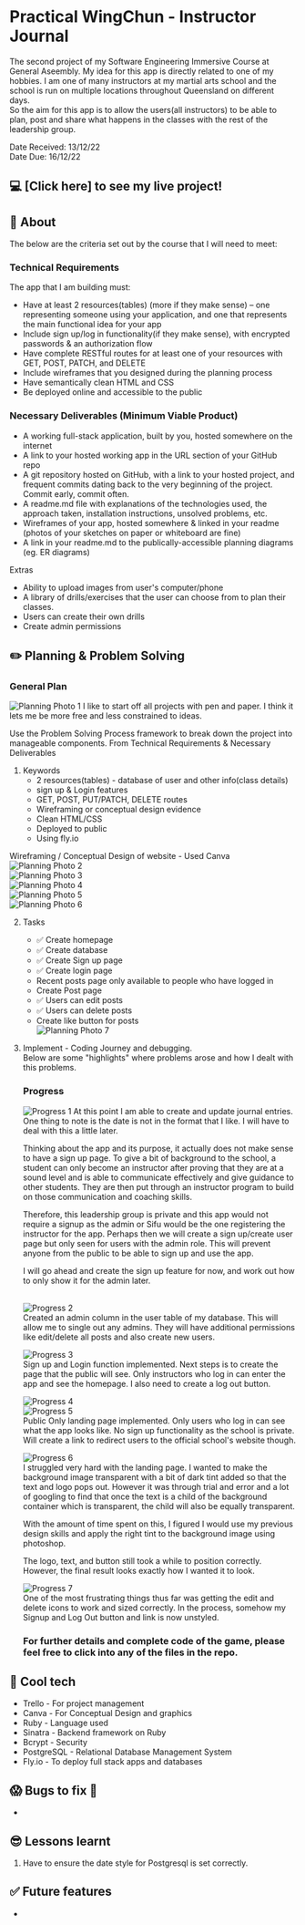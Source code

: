 # Practical WingChun - Instructor Journal
The second project of my Software Engineering Immersive Course at General Aseembly. My idea for this app is directly related to one of my hobbies. I am one of many instructors at my martial arts school and the school is run on multiple locations throughout Queensland on different days.<br/> 
So the aim for this app is to allow the users(all instructors) to be able to plan, post and share what happens in the classes with the rest of the leadership group. <br/> 

Date Received: 13/12/22<br/>
Date Due: 16/12/22

## :computer: [Click here] to see my live project!

## :page_facing_up: About
The below are the criteria set out by the course that I will need to meet:
### Technical Requirements
The app that I am building must:
- Have at least 2 resources(tables) (more if they make sense) – one representing someone using your application, and one that represents the main functional idea for your app
- Include sign up/log in functionality(if they make sense), with encrypted passwords & an authorization flow
- Have complete RESTful routes for at least one of your resources with GET, POST, PATCH, and DELETE
- Include wireframes that you designed during the planning process
- Have semantically clean HTML and CSS
- Be deployed online and accessible to the public


### Necessary Deliverables (Minimum Viable Product)
- A working full-stack application, built by you, hosted somewhere on the internet
- A link to your hosted working app in the URL section of your GitHub repo
- A git repository hosted on GitHub, with a link to your hosted project, and frequent commits dating back to the very beginning of the project. Commit early, commit often.
- A readme.md file with explanations of the technologies used, the approach taken, installation instructions, unsolved problems, etc.
- Wireframes of your app, hosted somewhere & linked in your readme (photos of your sketches on paper or whiteboard are fine)
- A link in your readme.md to the publically-accessible planning diagrams (eg. ER diagrams)


Extras
- Ability to upload images from user's computer/phone
- A library of drills/exercises that the user can choose from to plan their classes.
- Users can create their own drills
- Create admin permissions
 
## :pencil2: Planning & Problem Solving
### General Plan
![Planning Photo 1](./images/Planning_01.jpg)
I like to start off all projects with pen and paper. I think it lets me be more free and less constrained to ideas. 

Use the Problem Solving Process framework to break down the project into manageable components. From Technical Requirements & Necessary Deliverables
1.  Keywords 
    - 2 resources(tables) - database of user and other info(class details)
    - sign up & Login features
    - GET, POST, PUT/PATCH, DELETE routes
    - Wireframing or conceptual design evidence
    - Clean HTML/CSS
    - Deployed to public 
    - Using fly.io 

Wireframing / Conceptual Design of website - Used Canva<br/> 
![Planning Photo 2](./images/Planning_02.png)<br/> 
![Planning Photo 3](./images/Planning_03.png)<br/> 
![Planning Photo 4](./images/Planning_04.png)<br/> 
![Planning Photo 5](./images/Planning_05.png)<br/> 
![Planning Photo 6](./images/Planning_06.png)<br/> 

2.  Tasks <br/>
    - :white_check_mark: Create homepage
    - :white_check_mark: Create database
    - :white_check_mark: Create Sign up page
    - :white_check_mark: Create login page
    - Recent posts page only available to people who have logged in
    - Create Post page
    - :white_check_mark: Users can edit posts
    - :white_check_mark: Users can delete posts
    - Create like button for posts<br/>
    ![Planning Photo 7](./images/Planning_07.png)

3.  Implement - Coding Journey and debugging.<br/> 
    Below are some "highlights" where problems arose and how I dealt with this problems. <br/> 

    ### Progress
    ![Progress 1](./images/Progress_01.png)
    At this point I am able to create and update journal entries. One thing to note is the date is not in the format that I like. I will have to deal with this a little later. 


    Thinking about the app and its purpose, it actually does not make sense to have a sign up page. To give a bit of background to the school, a student can only become an instructor after proving that they are at a sound level and is able to communicate effectively and give guidance to other students. They are then put through an instructor program to build on those communication and coaching skills.

    Therefore, this leadership group is private and this app would not require a signup as the admin or Sifu would be the one registering the instructor for the app. Perhaps then we will create a sign up/create user page but only seen for users with the admin role. This will prevent anyone from the public to be able to sign up and use the app. 

    I will go ahead and create the sign up feature for now, and work out how to only show it for the admin later. <br/> 
    <br/> 

    ![Progress 2](./images/Progress_02.png)<br/> 
    Created an admin column in the user table of my database. This will allow me to single out any admins. They will have additional permissions like edit/delete all posts and also create new users. 
    <br/> 

    ![Progress 3](./images/Progress_03.png)<br/> 
    Sign up and Login function implemented. Next steps is to create the page that the public will see. Only instructors who log in can enter the app and see the homepage. 
    I also need to create a log out button. 
    <br/> 

    ![Progress 4](./images/Progress_04.png)<br/> 
    ![Progress 5](./images/Progress_05.png)<br/> 
    Public Only landing page implemented. Only users who log in can see what the app looks like. No sign up functionality as the school is private. Will create a link to redirect users to the official school's website though.
    <br/>  

    ![Progress 6](./images/Progress_06.png)<br/> 
    I struggled very hard with the landing page. I wanted to make the background image transparent with a bit of dark tint added so that the text and logo pops out. However it was through trial and error and a lot of googling to find that once the text is a child of the background container which is transparent, the child will also be equally transparent. 

    With the amount of time spent on this, I figured I would use my previous design skills and apply the right tint to the background image using photoshop. 

    The logo, text, and button still took a while to position correctly. However, the final result looks exactly how I wanted it to look.
    <br/> 

    ![Progress 7](./images/Progress_07.png)<br/> 
    One of the most frustrating things thus far was getting the edit and delete icons to work and sized correctly. In the process, somehow my Signup and Log Out button and link is now unstyled. 

    ### For further details and complete code of the game, please feel free to click into any of the files in the repo.  

## :rocket: Cool tech
- Trello - For project management
- Canva - For Conceptual Design and graphics
- Ruby - Language used
- Sinatra - Backend framework on Ruby
- Bcrypt - Security
- PostgreSQL - Relational Database Management System
- Fly.io - To deploy full stack apps and databases


## :scream: Bugs to fix :bug:
- 

## :sunglasses: Lessons learnt
1.  Have to ensure the date style for Postgresql is set correctly.

## :white_check_mark: Future features
- 


